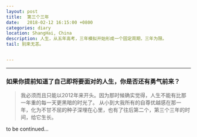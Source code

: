 ```yaml
---
layout: post
title:  第三个三年
date:   2018-02-12 16:15:00 +0800
categories: diary
location: ShangHai, China
description: 人生，从五年高考，三年模拟开始形成一个固定周期，三年为限。
tail: 别来无恙。


---
```

---


### 如果你提前知道了自己即将要面对的人生，你是否还有勇气前来？

> 我必须而且只能以2012年来开头。因为那时候确实觉得，人生不能有比那一年重的每一天更黑暗的时光了。
  从小到大我所有的自尊优越感在那一年，化为不甘不屈的种子深埋在心里，也有了往后第二个，第三个三年的时间，给它生长。
  
  to be continued...